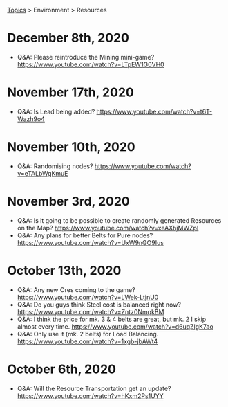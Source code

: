 [Topics](../../topics.md) > Environment > Resources

# December 8th, 2020
* Q&A: Please reintroduce the Mining mini-game? https://www.youtube.com/watch?v=LTpEW1G0VH0

# November 17th, 2020
* Q&A: Is Lead being added? https://www.youtube.com/watch?v=t6T-Wazh9o4

# November 10th, 2020
* Q&A: Randomising nodes? https://www.youtube.com/watch?v=eTALbWgKmuE

# November 3rd, 2020
* Q&A: Is it going to be possible to create randomly generated Resources on the Map? https://www.youtube.com/watch?v=xeAXhjMWZpI
* Q&A: Any plans for better Belts for Pure nodes? https://www.youtube.com/watch?v=UxW9nGO9Ius

# October 13th, 2020
* Q&A: Any new Ores coming to the game? https://www.youtube.com/watch?v=LWek-LtjnU0
* Q&A: Do you guys think Steel cost is balanced right now? https://www.youtube.com/watch?v=Zntz0NmqkBM
* Q&A: I think the price for mk. 3 & 4 belts are great, but mk. 2 I skip almost every time. https://www.youtube.com/watch?v=d6uqZlgK7ao
* Q&A: Only use it (mk. 2 belts) for Load Balancing. https://www.youtube.com/watch?v=1xgb-jbAWt4

# October 6th, 2020
* Q&A: Will the Resource Transportation get an update? https://www.youtube.com/watch?v=hKxm2Ps1UYY
